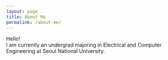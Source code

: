 ```yaml
---
layout: page
title: About Me
permalink: /about-me/
---
```

Hello!  
I am currently an undergrad majoring in Electrical and Computer Engineering at Seoul National University.
